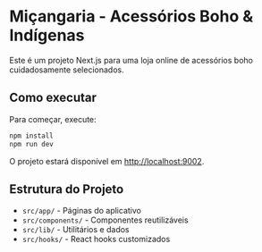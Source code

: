 # Miçangaria - Acessórios Boho & Indígenas

Este é um projeto Next.js para uma loja online de acessórios boho cuidadosamente selecionados.

## Como executar

Para começar, execute:

```bash
npm install
npm run dev
```

O projeto estará disponível em [http://localhost:9002](http://localhost:9002).

## Estrutura do Projeto

- `src/app/` - Páginas do aplicativo
- `src/components/` - Componentes reutilizáveis
- `src/lib/` - Utilitários e dados
- `src/hooks/` - React hooks customizados
